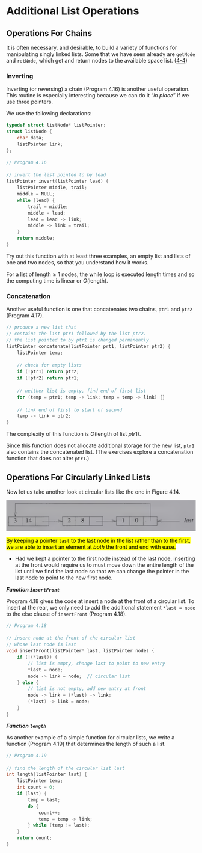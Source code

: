 # Additional List Operations

## Operations For Chains

It is often necessary, and desirable, to build a variety of functions for manipulating singly linked lists. Some that we have seen already are `getNode` and `retNode`, which get and return nodes to the available space list. ([4-4][])

[4-4]: /notes/computer-science/資料結構/ch04/4-4

### Inverting

Inverting (or reversing) a chain (Program 4.16) is another useful operation. This routine is especially interesting because we can do it “*in place*” if we use three pointers.

We use the following declarations:

```c
typedef struct listNode* listPointer;
struct listNode {
    char data;
    listPointer link;
};
```

```c
// Program 4.16

// invert the list pointed to by lead
listPointer invert(listPointer lead) {
    listPointer middle, trail;
    middle = NULL;
    while (lead) {
        trail = middle;
        middle = lead;
        lead = lead -> link;
        middle -> link = trail;
    }
    return middle;
}
```

Try out this function with at least three examples, an empty list and lists of one and two nodes, so that you understand how it works.

For a list of $\text{length} \geq 1$ nodes, the while loop is executed $\text{length}$ times and so the computing time is linear or $O(\text{length})$.

### Concatenation

Another useful function is one that concatenates two chains, `ptr1` and `ptr2` (Program 4.17).

```c
// produce a new list that
// contains the list ptr1 followed by the list ptr2.
// the list pointed to by ptr1 is changed permanently.
listPointer concatenate(listPointer prt1, listPointer ptr2) {
    listPointer temp;

    // check for empty lists
    if (!ptr1) return ptr2;
    if (!ptr2) return ptr1;

    // neither list is empty, find end of first list
    for (temp = ptr1; temp -> link; temp = temp -> link) {}

    // link end of first to start of second
    temp -> link = ptr2;
}
```

The complexity of this function is $O(\text{length of list } ptr1)$.

Since this function does not allocate additional storage for the new list, `ptr1` also contains the concatenated list. (The exercises explore a concatenation function that does not alter `ptr1`.)

## Operations For Circularly Linked Lists

Now let us take another look at circular lists like the one in Figure 4.14.

![](./img/4.14.png ':figure')

<mark>By keeping a pointer `last` to the last node in the list rather than to the first, we are able to insert an element at *both* the front and end with ease.</mark>

- Had we kept a pointer to the first node instead of the last node, inserting at the front would require us to must move down the entire length of the list until we find the last node so that we can change the pointer in the last node to point to the new first node.

***Function `insertFront`***

Program 4.18 gives the code at insert a node at the front of a circular list. To insert at the rear, we only need to add the additional statement `*last = node` to the else clause of `insertFront` (Program 4.18).

```c
// Program 4.18

// insert node at the front of the circular list
// whose last node is last
void insertFront(listPointer* last, listPointer node) {
    if (!(*last)) {
        // list is empty, change last to point to new entry
        *last = node;
        node -> link = node;  // circular list
    } else {
        // list is not empty, add new entry at front
        node -> link = (*last) -> link;
        (*last) -> link = node;
    }
}
```

***Function `length`***

As another example of a simple function for circular lists, we write a function (Program 4.19) that determines the length of such a list.

```c
// Program 4.19

// find the length of the circular list last
int length(listPointer last) {
    listPointer temp;
    int count = 0;
    if (last) {
        temp = last;
        do {
            count++;
            temp = temp -> link;
        } while (temp != last);
    }
    return count;
}
```
